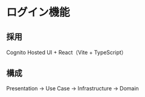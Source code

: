 # ログイン機能

## 採用

Cognito Hosted UI + React（Vite + TypeScript）

## 構成

Presentation → Use Case → Infrastructure → Domain
